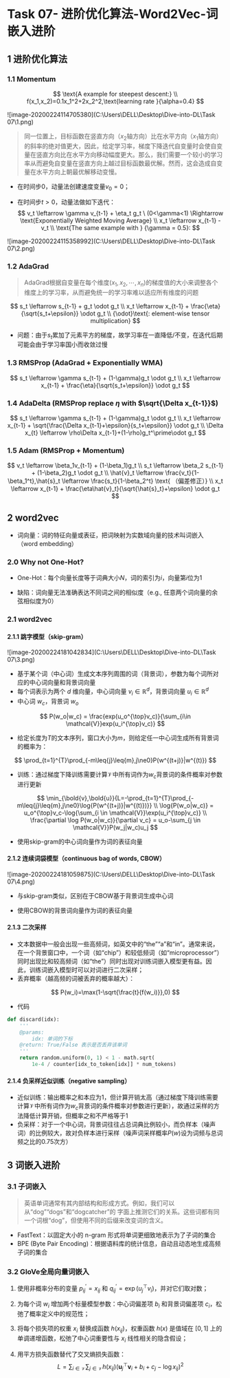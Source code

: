 # Task 07- 进阶优化算法-Word2Vec-词嵌入进阶

## 1 进阶优化算法

### 1.1 Momentum

$$
\text{A example for steepest descent:}
\\
f(x_1,x_2)=0.1x_1^2+2x_2^2,\text{learning rate }{\alpha=0.4}
$$

![image-20200224114705380](C:\Users\DELL\Desktop\Dive-into-DL\Task 07\1.png)

> 同⼀位置上，目标函数在竖直方向（$x_2$轴方向）比在水平方向（$x_1$轴方向）的斜率的绝对值更大，因此，给定学习率，梯度下降迭代⾃变量时会使⾃变量在竖直⽅向⽐在⽔平⽅向移动幅度更⼤。那么，我们需要⼀个较小的学习率从而避免⾃变量在竖直⽅向上越过⽬标函数最优解。然而，这会造成⾃变量在⽔平⽅向上朝最优解移动变慢。  

* 在时间步$0$，动量法创建速度变量$v_0=0$；

* 在时间步$t>0$，动量法做如下迭代：
  $$
  v_t \leftarrow \gamma v_{t-1} + \eta_t g_t \ (0<\gamma<1) \Rightarrow \text{Exponentially Weighted Moving Average}
  \\
  x_t \leftarrow x_{t-1} - v_t
  \\
  \text{The same example with } {\gamma = 0.5}:
  $$

![image-20200224115358992](C:\Users\DELL\Desktop\Dive-into-DL\Task 07\2.png)

### 1.2 AdaGrad

> AdaGrad根据自变量在每个维度$(x_1,x_2,\cdots,x_n)$的梯度值的⼤小来调整各个维度上的学习率，从而避免统一的学习率难以适应所有维度的问题

$$
s_t \leftarrow s_{t-1} + g_t \odot g_t
\\
x_t \leftarrow x_{t-1} + \frac{\eta}{\sqrt{s_t+\epsilon}} \odot g_t
\\
{\odot}\text{: element-wise tensor multiplication}
$$

* 问题：由于$s_t$累加了元素平方的梯度，故学习率在一直降低/不变，在迭代后期可能会由于学习率国小而收敛过慢

### 1.3 RMSProp (AdaGrad + Exponentially WMA)

$$
s_t \leftarrow \gamma s_{t-1} + (1-\gamma)g_t \odot g_t
\\
x_t \leftarrow x_{t-1} + \frac{\eta}{\sqrt{s_t+\epsilon}} \odot g_t
$$

### 1.4 AdaDelta (RMSProp replace $\eta$ with $\sqrt{\Delta x_{t-1}}$)

$$
s_t \leftarrow \gamma s_{t-1} + (1-\gamma)g_t \odot g_t
\\
x_t \leftarrow x_{t-1} + \sqrt{\frac{\Delta x_{t-1}+\epsilon}{s_t+\epsilon}} \odot g_t
\\
\Delta x_{t} \leftarrow \rho\Delta x_{t-1}+(1-\rho)g_t^\prime\odot g_t
$$

### 1.5 Adam (RMSProp + Momentum)

$$
v_t \leftarrow \beta_1v_{t-1} + (1-\beta_1)g_t
\\
s_t \leftarrow \beta_2 s_{t-1} + (1-\beta_2)g_t \odot g_t
\\
\hat{v}_t \leftarrow \frac{v_t}{1-\beta_1^t},\hat{s}_t \leftarrow \frac{s_t}{1-\beta_2^t} \text{     （偏差修正）}
\\
x_t \leftarrow x_{t-1} + \frac{\eta\hat{v}_t}{\sqrt{\hat{s}_t}+\epsilon} \odot g_t
$$



## 2 word2vec

* 词向量：词的特征向量或表征，把词映射为实数域向量的技术叫词嵌入（word embedding）  

### 2.0 Why not One-Hot?

* One-Hot：每个向量长度等于词典大小$N$，词的索引为$i$，向量第$i$位为1

* 缺陷：词向量无法准确表达不同词之间的相似度（e.g., 任意两个词向量的余弦相似度为0）

### 2.1 word2vec

#### 2.1.1 跳字模型（skip-gram）

![image-20200224181042834](C:\Users\DELL\Desktop\Dive-into-DL\Task 07\3.png)

* 基于某个词（中心词）生成文本序列周围的词（背景词），参数为每个词所对应的中心词向量和背景词向量  
* 每个词表示为两个 $d$ 维向量，中心词向量 $v_i \in \mathbb{R}^d$，背景词向量 $u_i \in \mathbb{R}^d$
* 中心词 $w_c$，背景词 $w_o$

$$
P(w_o|w_c) = \frac{exp(u_o^{\top}v_c)}{\sum_{i\in \mathcal{V}}exp(u_i^{\top}v_c)}
$$

* 给定长度为$T$的文本序列，窗口大小为$m$，则给定任一中心词生成所有背景词的概率为：

$$
\prod_{t=1}^{T}\prod_{-m\leq{j}\leq{m},j\ne0}P(w^{(t+j)}|w^{(t)})
$$

* 训练：通过梯度下降训练需要计算$\mathcal{V}$中所有词作为$w_{c}$背景词的条件概率对参数进行更新

$$
\min_{\bold{v},\bold{u}}{L=-\prod_{t=1}^{T}\prod_{-m\leq{j}\leq{m},j\ne0}\log{P(w^{(t+j)}|w^{(t)})}}
\\
\log{P(w_o|w_c)} = u_o^{\top}v_c-\log{\sum_{i \in \mathcal{V}}\exp(u_i^{\top}v_c)}
\\
\frac{\partial \log P(w_o|w_c)}{\partial v_c} = u_o-\sum_{j \in \mathcal{V}}P(w_j|w_c)u_j
$$

* 使用skip-gram的中心词向量作为词的表征向量

#### 2.1.2 连续词袋模型（continuous bag of words, CBOW）

![image-20200224181059875](C:\Users\DELL\Desktop\Dive-into-DL\Task 07\4.png)

* 与skip-gram类似，区别在于CBOW基于背景词生成中心词

* 使用CBOW的背景词向量作为词的表征向量

#### 2.1.3 二次采样

* 文本数据中一般会出现一些高频词，如英文中的“the”“a”和“in”。通常来说，在一个背景窗口中，一个词（如“chip”）和较低频词（如“microprocessor”）同时出现比和较高频词（如“the”）同时出现对训练词嵌入模型更有益。因此，训练词嵌入模型时可以对词进行二次采样；
* 丢弃概率（越高频的词被丢弃的概率越大）：

$$
P(w_i)=\max(1-\sqrt{\frac{t}{f(w_i)}},0)
$$

* 代码

```python
def discard(idx):
    '''
    @params:
        idx: 单词的下标
    @return: True/False 表示是否丢弃该单词
    '''
    return random.uniform(0, 1) < 1 - math.sqrt(
        1e-4 / counter[idx_to_token[idx]] * num_tokens)
```

#### 2.1.4 负采样近似训练（negative sampling）

* 近似训练：输出概率之和本应为1，但计算开销太高（通过梯度下降训练需要计算$\mathcal{V}$中所有词作为$w_{c}$背景词的条件概率对参数进行更新），故通过采样的方法降低计算开销，但概率之和不严格等于1
* 负采样：对于一个中心词，背景词往往占总词典比例较小，而负样本（噪声词）的比例较大，故对负样本进行采样（噪声词采样概率$P(w)$设为词频与总词频之比的$0.75$次方）



## 3 词嵌入进阶

### 3.1 子词嵌入

> 英语单词通常有其内部结构和形成⽅式。例如，我们可以从“dog”“dogs”和“dogcatcher”的
> 字⾯上推测它们的关系。这些词都有同⼀个词根“dog”，但使⽤不同的后缀来改变词的含义。

* FastText：以固定大小的 n-gram 形式将单词更细致地表示为了子词的集合
* BPE (Byte Pair Encoding)：根据语料库的统计信息，自动且动态地生成高频子词的集合

### 3.2 GloVe全局向量词嵌入

1. 使用非概率分布的变量 $p_{ij}^{\prime}=x_{ij}$ 和 $q_{ij}^{\prime}=\exp⁡(u_j^{\top}v_i)$，并对它们取对数；

2. 为每个词 $w_i$ 增加两个标量模型参数：中心词偏差项 $b_i$ 和背景词偏差项 $c_i$，松弛了概率定义中的规范性；

3. 将每个损失项的权重 $x_i$ 替换成函数 $h(x_{ij})$，权重函数 $h(x)$ 是值域在 $[0,1]$ 上的单调递增函数，松弛了中心词重要性与 $x_i$ 线性相关的隐含假设；

4. 用平方损失函数替代了交叉熵损失函数：
   $$
   L=\sum_{i\in\mathcal{V}}\sum_{j\in\mathcal{V}} h(x_{ij}) (\boldsymbol{u}^\top_j\boldsymbol{v}_i+b_i+c_j-\log x_{ij})^2
   $$
   

